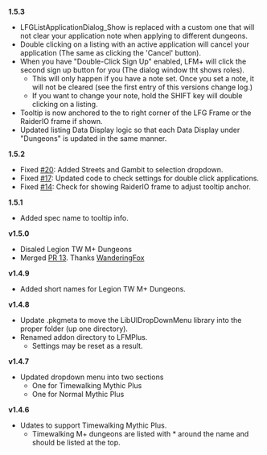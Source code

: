 **1.5.3**
  * LFGListApplicationDialog_Show is replaced with a custom one that will not clear your application note when applying to different dungeons.
  * Double clicking on a listing with an active application will cancel your application (The same as clicking the 'Cancel' button).
  * When you have "Double-Click Sign Up" enabled, LFM+ will click the second sign up button for you (The dialog window tht shows roles).
    * This will only happen if you have a note set. Once you set a note, it will not be cleared (see the first entry of this versions change log.)
    * If you want to change your note, hold the SHIFT key will double clicking on a listing.
  * Tooltip is now anchored to the to right corner of the LFG Frame or the RaiderIO frame if shown.
  * Updated listing Data Display logic so that each Data Display under "Dungeons" is updated in the same manner.

**1.5.2**
  * Fixed [#20](https://github.com/ChrisKader/LFMPlus/issues/20): Added Streets and Gambit to selection dropdown.
  * Fixed [#17](https://github.com/ChrisKader/LFMPlus/issues/17): Updated code to check settings for double click applications.
  * Fixed [#14](https://github.com/ChrisKader/LFMPlus/issues/14): Check for showing RaiderIO frame to adjust tooltip anchor.

**1.5.1**
  * Added spec name to tooltip info.

**v1.5.0**
  * Disaled Legion TW M+ Dungeons
  * Merged [PR 13](https://github.com/ChrisKader/LFMPlus/pull/13). Thanks [WanderingFox](https://github.com/WanderingFox)

**v1.4.9**  
  * Added short names for Legion TW M+ Dungeons.

**v1.4.8**  
  * Update .pkgmeta to move the LibUIDropDownMenu library into the proper folder (up one directory).  
  * Renamed addon directory to LFMPlus.  
    * Settings may be reset as a result.  

**v1.4.7**
  * Updated dropdown menu into two sections  
    * One for Timewalking Mythic Plus  
    * One for Normal Mythic Plus  

**v1.4.6**  
  * Udates to support Timewalking Mythic Plus.  
    * Timewalking M+ dungeons are listed with * around the name and should be listed at the top.  
